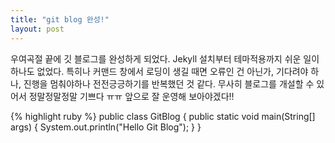 ```yaml
---
title: "git blog 완성!"
layout: post
---
```

우여곡절 끝에 깃 블로그를 완성하게 되었다.
Jekyll 설치부터 테마적용까지 쉬운 일이 하나도 없었다.
특히나 커맨드 창에서 로딩이 생길 때면 오류인 건 아닌가, 기다려야 하나, 진행을 멈춰야하나 전전긍긍하기를 반복했던 것 같다.
무사히 블로그를 개설할 수 있어서 정말정말정말 기쁘다 ㅠㅠ
앞으로 잘 운영해 보아야겠다!! 

{% highlight ruby %}
public class GitBlog {
    public static void main(String[] args) {
System.out.println("Hello Git Blog");
   }
}
